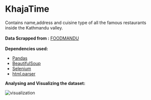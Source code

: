 # KhajaTime
Contains name,address and cuisine type of all the famous restaurants inside the Kathmandu valley.<br/>   
**Data Scrapped from :** [FOODMANDU](https://foodmandu.com)<br/><br/>
**Dependencies used:**<br/>
   *  [Pandas](https://pandas.pydata.org/)
   *  [BeautifulSoup](https://www.crummy.com/software/BeautifulSoup/bs4/doc/)
   *  [Selenium](https://selenium-python.readthedocs.io/)
   *  [html.parser](https://docs.python.org/2/library/htmlparser.html)

**Analysing and Visualizing the dataset:**

![visualization](https://user-images.githubusercontent.com/41914389/48314471-1ad7d980-e5f2-11e8-8536-f83eea7988ee.png)
